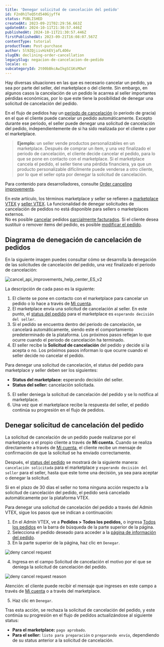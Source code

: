 ```yaml
---
title: 'Denegar solicitud de cancelación del pedido'
id: F2n0h1TeQ5td540Gjyff4
status: PUBLISHED
createdAt: 2023-09-21T02:29:56.663Z
updatedAt: 2024-10-11T21:30:57.446Z
publishedAt: 2024-10-11T21:30:57.446Z
firstPublishedAt: 2023-09-21T16:08:07.567Z
contentType: tutorial
productTeam: Post-purchase
author: 5l9ZQjiivHzkEVjafL4O6v
slugEN: declining-order-cancellation
legacySlug: negacion-de-cancelacion-de-pedido
locale: es
subcategoryId: 2t00bBkcAwIkgSCGKsMOwY
---
```


Hay diversas situaciones en las que es necesario cancelar un pedido, ya sea por parte del seller, del marketplace o del cliente. Sin embargo, en algunos casos la cancelación de un pedido le acarrea al seller importantes pérdidas económicas, por lo que este tiene la posibilidad de denegar una solicitud de cancelación del pedido.

En el flujo de pedidos hay un [periodo de cancelación](https://help.vtex.com/es/tutorial/order-flow-and-status--tutorials_196) (o periodo de gracia) en el que el cliente puede cancelar un pedido automáticamente. Excepto durante ese periodo, el seller puede denegar una solicitud de cancelación del pedido, independientemente de si ha sido realizada por el cliente o por el marketplace.

> **Ejemplo:** un seller vende productos personalizables en un marketplace. Después de comprar un ítem, y una vez finalizado el periodo de cancelación, el cliente decide cancelar el pedido, para lo que se pone en contacto con el marketplace. Si el marketplace cancela el pedido, el seller tiene una pérdida financiera, ya que un producto personalizable difícilmente puede venderse a otro cliente, por lo que el seller opta por denegar la solicitud de cancelación.

Para contenido para desarrolladores, consulte [Order canceling improvements](https://developers.vtex.com/docs/guides/order-canceling-improvements).

<div class = "alert alert-info">
En este artículo, los términos marketplace y seller se refieren a <a href="https://help.vtex.com/es/tutorial/marketplace-strategies-at-vtex--tutorials_402#being-a-vtex-marketplace">marketplace VTEX</a> y <a href="https://help.vtex.com/es/tutorial/marketplace-strategies-at-vtex--tutorials_402#being-a-vtex-seller">seller VTEX</a>. La funcionalidad de denegar solicitudes de cancelación de pedidos no está disponible para sellers o marketplaces externos.
</div>

<div class = "alert alert-warning">
No es posible <a href="https://help.vtex.com/es/tutorial/como-cancelar-pedido--tutorials_186">cancelar</a> pedidos <a href="https://help.vtex.com/es/tracks/pedidos--2xkTisx4SXOWXQel8Jg8sa/q9GPspTb9cHlMeAZfdEUe">parcialmente facturados</a>. Si el cliente desea sustituir o remover ítems del pedido, es posible <a href="https://help.vtex.com/es/tutorial/alteracao-de-itens-de-um-pedido-finalizado--tutorials_190">modificar el pedido</a>.
</div>

## Diagrama de denegación de cancelación de pedidos

En la siguiente imagen puedes consultar cómo se desarrolla la denegación de las solicitudes de cancelación del pedido, una vez finalizado el periodo de cancelación:

![cancel_api_improvements_help_center_ES_v2](//images.ctfassets.net/alneenqid6w5/68eCO8cFvRz9NsvLaalNMe/716a0f4775bc8418b72578fd1e384130/cancel_api_improvements_help_center_ES_v2.png)

La descripción de cada paso es la siguiente:

1. El cliente se pone en contacto con el marketplace para cancelar un pedido o lo hace a través de [Mi cuenta](https://help.vtex.com/es/tutorial/how-my-account-works--2BQ3GiqhqGJTXsWVuio3Xh).
2. El marketplace envía una solicitud de cancelación al seller. En este punto, el [status del pedido](https://help.vtex.com/es/tutorial/order-flow-and-status--tutorials_196) para el marketplace es `esperando decisión del seller`.
3. Si el pedido se encuentra dentro del periodo de cancelación, se cancelará automáticamente, siendo este el comportamiento predeterminado de la plataforma. Los próximos pasos reflejan lo que ocurre cuando el periodo de cancelación ha terminado.
4. El seller recibe la **Solicitud de cancelación** del pedido y decide si la acepta o no. Los próximos pasos informan lo que ocurre cuando el seller decide no cancelar el pedido.

  <div class="alert alert-danger">
Para denegar una solicitud de cancelación, el status del pedido para marketplace y seller deben ser los siguientes:
<ul>
<li><b>Status del marketplace:</b> esperando decisión del seller.</li>
<li><b>Status del seller:</b> cancelación solicitada.</li>
</ul>
</div>

5. El seller deniega la solicitud de cancelación del pedido y se lo notifica al marketplace.
6. Una vez que el marketplace recibe la respuesta del seller, el pedido continúa su progresión en el flujo de pedidos.

## Denegar solicitud de cancelación del pedido

La solicitud de cancelación de un pedido puede realizarse por el marketplace o el propio cliente a través de **Mi cuenta.** Cuando se realiza directamente a través de [Mi cuenta](https://help.vtex.com/es/tutorial/how-my-account-works--2BQ3GiqhqGJTXsWVuio3Xh), el cliente recibe un mensaje de confirmación de que la solicitud se ha enviado correctamente.

Después, el [status del pedido](https://help.vtex.com/es/tutorial/order-flow-and-status--tutorials_196) se mostrará de la siguiente manera: `cancelación solicitada` para el marketplace y `esperando decisión del seller` para el seller, hasta que este tome una decisión, ya sea para aceptar o denegar la solicitud.

<div class="alert alert-warning">
Si en el plazo de 30 días el seller no toma ninguna acción respecto a la solicitud de cancelación del pedido, el pedido será cancelado automáticamente por la plataforma VTEX.
</div>

Para denegar una solicitud de cancelación del pedido a través del Admin VTEX, sigue los pasos que se indican a continuación:

1. En el Admin VTEX, ve a **Pedidos > Todos los pedidos,** o ingresa [Todos los pedidos](https://help.vtex.com/es/tutorial/all-orders--2QTduKHAJMFIZ3BAsi6Pi) en la barra de búsqueda de la parte superior de la página.
2. Selecciona el pedido deseado para acceder a la [página de información del pedido](https://help.vtex.com/es/tutorial/order-details-page-interface--2Y75n54Cc9VizrlG1N6ZNl).
3. En la parte superior de la página, haz clic en `Denegar`.

  ![deny cancel request](//images.ctfassets.net/alneenqid6w5/53kKd5oNkEjeziq9XR4yvO/19f9b7716df1f0e011b11850d3866e13/deny_cancel_request_ES.png)

4. Ingresa en el campo Solicitud de cancelación el motivo por el que se deniega la solicitud de cancelación del pedido.

  ![deny cancel request reason](//images.ctfassets.net/alneenqid6w5/1okkX2L4JdZ57qcdZ758O4/fae33faa395d0aa0c51b2cd645bbf2f8/deny_cancel_request_reason_ES.png)

  <div class="alert alert-warning">
Atención: el cliente puede recibir el mensaje que ingreses en este campo a través de <a href="https://help.vtex.com/es/tutorial/how-my-account-works--2BQ3GiqhqGJTXsWVuio3Xh">Mi cuenta</a> o a través del marketplace.
</div>

5. Haz clic en `Denegar`.

Tras esta acción, se rechaza la solicitud de cancelación del pedido, y este continúa su progresión en el flujo de pedidos actualizándose al siguiente status:
- **Para el marketplace:** `pago aprobado`.
- **Para el seller:** `listo para preparación` o `preparando envío`, dependiendo de su status anterior a la solicitud de cancelación.

